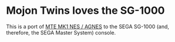 # Mojon Twins loves the SG-1000

This is a port of [MTE MK1 NES / AGNES](https://github.com/mojontwins/MK1_NES) to the SEGA SG-1000 (and, therefore, the SEGA Master System) console.